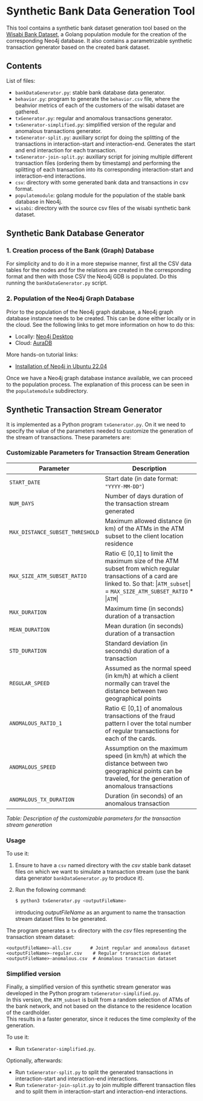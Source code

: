 # Synthetic Bank Data Generation Tool

This tool contains a synthetic bank dataset generation tool based on the [Wisabi Bank Dataset](https://www.kaggle.com/datasets/obinnaiheanachor/wisabi-bank-dataset?resource=download), a Golang population module for the creation of the corresponding Neo4j database. It also contains a parametrizable synthetic transaction generator based on the created bank dataset.

## Contents

List of files:

- `bankDataGenerator.py`: stable bank database data generator.
- `behavior.py`: program to generate the `behavior.csv` file, where the beahvior metrics of each of the
customers of the wisabi dataset are gathered.
- `txGenerator.py`: regular and anomalous transactions generator.
- `txGenerator-simplified.py`: simplified version of the regular and anomalous transactions generator.
- `txGenerator-split.py`: auxiliary script for doing the splitting of the transactions in interaction-start and interaction-end. Generates the start and end interaction for each transaction.
- `txGenerator-join-split.py`: auxiliary script for joining multiple different transaction files (ordering them by timestamp) and performing the splitting of each transaction into its corresponding interaction-start and interaction-end interactions.
- `csv`: directory with some generated bank data and transactions in csv format.
- `populatemodule`: golang module for the population of the stable bank database in Neo4j.
- `wisabi`: directory with the source csv files of the wisabi synthetic bank dataset.

## Synthetic Bank Database Generator

### 1. Creation process of the Bank (Graph) Database

For simplicity and to do it in a more stepwise manner, first all the CSV data tables for the nodes and for the relations are created in the corresponding format and then with those CSV the Neo4j GDB is populated. 
Do this running the `bankDataGenerator.py` script.

### 2. Population of the Neo4j Graph Database

Prior to the population of the Neo4j graph database, a Neo4j graph database instance needs to be
created. This can be done either locally or in the cloud. See the following links to get more information on how to do this:

- Locally: [Neo4j Desktop](https://neo4j.com/docs/desktop-manual/current/)
- Cloud: [AuraDB](https://neo4j.com/cloud/platform/aura-graph-database/?ref=developer-guides)

More hands-on tutorial links:
- [Installation of Neo4j in Ubuntu 22.04](https://www.virtono.com/community/tutorial-how-to/how-to-install-neo4j-on-ubuntu-22-04/ )

Once we have a Neo4j graph database instance available, we can proceed to the population process. The explanation of this process can be seen in the `populatemodule` subdirectory.

## Synthetic Transaction Stream Generator

It is implemented as a Python program `txGenerator.py`. On it we need to specify the value of the parameters needed to customize the generation of the stream of transactions. 
These parameters are:

### Customizable Parameters for Transaction Stream Generation

| **Parameter**                          | **Description** |
|----------------------------------------|----------------------------------------------------------------------------------------------------------------------------------|
| `START_DATE`                           | Start date (in date format: `"YYYY-MM-DD"`) |
| `NUM_DAYS`                             | Number of days duration of the transaction stream generated |
| `MAX_DISTANCE_SUBSET_THRESHOLD`        | Maximum allowed distance (in km) of the ATMs in the ATM subset to the client location residence |
| `MAX_SIZE_ATM_SUBSET_RATIO`            | Ratio ∈ [0,1] to limit the maximum size of the ATM subset from which regular transactions of a card are linked to. So that:  \|`ATM_subset`\| = `MAX_SIZE_ATM_SUBSET_RATIO` * \|`ATM`\| |
| `MAX_DURATION`                         | Maximum time (in seconds) duration of a transaction |
| `MEAN_DURATION`                        | Mean duration (in seconds) duration of a transaction |
| `STD_DURATION`                         | Standard deviation (in seconds) duration of a transaction |
| `REGULAR_SPEED`                        | Assumed as the normal speed (in km/h) at which a client normally can travel the distance between two geographical points |
| `ANOMALOUS_RATIO_1`                    | Ratio ∈ [0,1] of anomalous transactions of the fraud pattern I over the total number of regular transactions for each of the cards. |
| `ANOMALOUS_SPEED`                      | Assumption on the maximum speed (in km/h) at which the distance between two geographical points can be traveled, for the generation of anomalous transactions |
| `ANOMALOUS_TX_DURATION`                | Duration (in seconds) of an anomalous transaction |

*Table: Description of the customizable parameters for the transaction stream generation*

### Usage

To use it:

1. Ensure to have a `csv` named directory with the *csv* stable bank dataset files on which we want to simulate a transaction stream (use the bank data generator `bankDataGenerator.py` to produce it).
2. Run the following command:

   ```bash
   $ python3 txGenerator.py <outputFileName>
   ```
   introducing *outputFileName* as an argument to name the transaction stream dataset files to be generated.

The program generates a `tx` directory with the *csv* files representing the transaction stream dataset:

```
<outputFileName>-all.csv       # Joint regular and anomalous dataset
<outputFileName>-regular.csv    # Regular transaction dataset
<outputFileName>-anomalous.csv  # Anomalous transaction dataset
```

### Simplified version

Finally, a simplified version of this synthetic stream generator was developed in the Python program `txGenerator-simplified.py`.  
In this version, the `ATM_subset` is built from a random selection of ATMs of the bank network, and not based on the distance to the residence location of the cardholder.  
This results in a faster generator, since it reduces the time complexity of the generation.

To use it:
- Run `txGenerator-simplified.py`.

Optionally, afterwards:
- Run `txGenerator-split.py` to split the generated transactions in interaction-start and interaction-end interactions.
- Run `txGenerator-join-split.py` to join multiple different transaction files and to split them in interaction-start and interaction-end interactions.  

